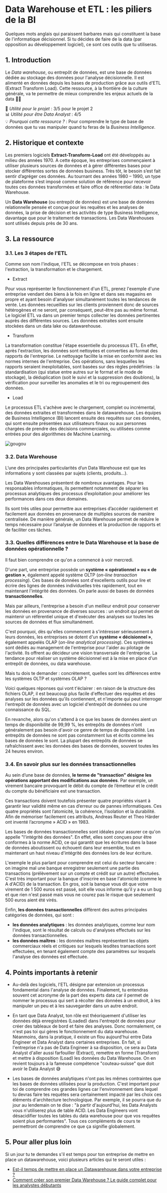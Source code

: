 # Data Warehouse et ETL : les piliers de la BI
Quelques mots anglais qui paraissent barbares mais qui constituent la base de l'informatique décisionnel. Si tu décides de faire de la data (par opposition au développement logiciel), ce sont ces outils que tu utiliseras.

## 1. Introduction
Le *Data warehouse*, ou entrepôt de données, est une base de données dédiée au stockage des données pour l'analyse décisionnelle. Il est alimenté en données depuis les bases de production grâce aux outils d'ETL (Extract Transform Load). Cette ressource, à la frontière de la culture générale, va te permettre de mieux comprendre les enjeux actuels de la data 👻👻

📌 *Utilité pour le projet* : 3/5 pour le projet 2<br/>
📊 *Utilité pour être Data Analyst* : 4/5<br/>
💡 *Pourquoi cette ressource ?* : Pour comprendre le type de base de données que tu vas manipuler quand tu feras de la *Business Intelligence*.

## 2. Historique et contexte
Les premiers logiciels **Extract-Transform-Load** ont été développés au milieu des années 1970. A cette époque, les entreprises commençaient à utiliser plusieurs sources de données et à gérer différentes bases pour stocker différentes sortes de données business. Très tôt, le besoin s’est fait sentir d’agréger ces données. Au tournant des années 1980 – 1990, un type de plateforme s’est imposé comme solution de référence pour recevoir toutes ces données transformées et faire office de référentiel data : le Data Warehouse.

Un **Data Warehouse** (ou entrepôt de données) est une base de données relationnelle pensée et conçue pour les requêtes et les analyses de données, la prise de décision et les activités de type Business Intelligence, davantage que pour le traitement de transactions. Les Data Warehouses sont utilisés depuis près de 30 ans. 

## 3. La ressource

### 3.1. Les 3 étapes de l'ETL

Comme son nom l'indique, l'ETL se décompose en trois phases : l'extraction, la transformation et le chargement.

- Extract

Pour vous représenter le fonctionnement d'un ETL, prenez l'exemple d'une entreprise vendant des biens à la fois en ligne et dans ses magasins en propre et ayant besoin d'analyser simultanément toutes les tendances de vente. Les données recueillies sur les clients proviennent donc de sources hétérogènes et ne seront, par conséquent, peut-être pas au même format. Le logiciel ETL va dans un premier temps collecter les données pertinentes auprès des différentes sources. Les données extraites sont ensuite stockées dans un data lake ou datawarehouse.

- Transform

La transformation constitue l'étape essentielle du processus ETL. En effet, après l'extraction, les données sont nettoyées et converties au format des rapports de l'entreprise. Le nettoyage facilite la mise en conformité avec les normes internes de l'entreprise. Ces opérations, sans lesquelles les rapports seraient inexploitables, sont basées sur des règles prédéfinies : la standardisation (qui statue entre autres sur le format et le mode de stockage), la déduplication (soit le suivi et la suppression des doublons), la vérification pour surveiller les anomalies et le tri ou regroupement des données.

- Load

Le processus ETL s'achève avec le chargement, complet ou incrémental, des données extraites et transformées dans le datawarehouse. Les équipes de Business Intelligence (BI) lancent ensuite des requêtes sur ces données, qui sont ensuite présentées aux utilisateurs finaux ou aux personnes chargées de prendre des décisions commerciales, ou utilisées comme entrées pour des algorithmes de Machine Learning.

![gougou](https://static.axysweb.com/uploads/2018/11/ETL-infographie-axysweb-1024x404.png)

### 3.2. Data Warehouse 

L’une des principales particularités d’un Data Warehouse est que les informations y sont classées par sujets (clients, produits…).

Les Data Warehouses présentent de nombreux avantages. Pour les responsables informatiques, ils permettent notamment de séparer les processus analytiques des processus d’exploitation pour améliorer les performances dans ces deux domaines.

Ils sont très utiles pour permettre aux entreprises d’accéder rapidement et facilement aux données en provenance de multiples sources de manière centralisée. De manière générale, un Data Warehouse permet de réduire le temps nécessaire pour l’analyse de données et la production de rapports et de faciliter ces tâches.


### 3.3. Quelles différences entre le Data Warehouse et la base de données opérationnelle ?

Il faut bien comprendre ce qu'on a commencé à voir mercredi. 

D'une part, une entreprise possède un **système « opérationnel » ou « de gestion »**, également appelé système OLTP (*on-line transaction processing*). Ces bases de données sont d'excellents outils pour lire et écrire des lignes de données individuelles très rapidement, tout en maintenant l'intégrité des données. On parle aussi de bases de données **transactionnelles**. 

Mais par ailleurs, l'entreprise a besoin d'un meilleur endroit pour conserver les données en provenance de diverses sources : un endroit qui  permet de maintenir un référentiel unique et d'exécuter des analyses sur toutes les sources de données et flux simultanément.

C'est pourquoi, dès qu'elles commencent à s'intéresser sérieusement à leurs données, les entreprises se dotent d'un **système « décisionnel »**, également appelés OLAP (*on-line analytical processing*). Ces systèmes sont dédiés au management de l'entreprise pour l'aider au pilotage de l'activité. Ils offrent au décideur une vision transversale de l'entreprise. La tendance pour réaliser un système décisionnel est à la mise en place d'un entrepôt de données, ou data warehouse.


Mais tu dois te demander : concrètement, quelles sont les différences entre les systèmes OLTP et systèmes OLAP ?

Voici quelques réponses qui vont t'éclairer : en raison de la structure des fichiers OLAP, il est beaucoup plus facile d'effectuer des requêtes et des analyses sur les données qu'ils contiennent, et n'importe qui peut interroger l'entrepôt de données avec un logiciel d'entrepôt de données ou une connaissance du SQL.

En revanche, alors qu'on s'attend à ce que les bases de données aient un temps de disponibilité de 99,99 %, les entrepôts de données n'ont généralement pas besoin d'avoir ce genre de temps de disponibilité. Les entrepôts de données ne sont pas constamment lus et écrits comme les bases de données le sont. La plupart des entrepôts de données se rafraîchissent avec les données des bases de données, souvent toutes les 24 heures environ.


### 3.4. En savoir plus sur les données transactionnelles 

Au sein d’une base de données, **le terme de "transaction" désigne les opérations apportant des modifications aux données**. Par exemple, un virement bancaire provoquant le débit du compte de l’émetteur et le crédit du compte du bénéficiaire est une transaction.

Ces transactions doivent toutefois présenter quatre propriétés visant à garantir leur validité même en cas d’erreur ou de pannes informatiques. Ces quatre propriétés sont l’atomicité, la cohérence, l’isolation et la durabilité. Afin de mémoriser facilement ces attributs, Andreas Reuter et Theo Härder ont inventé l’acronyme  » ACID  » en 1983.

Les bases de données transactionnelles sont idéales pour assurer ce qu'on appelle "l'intégrité des données". En effet, elles sont conçues pour être conformes à la norme ACID, ce qui garantit que les écritures dans la base de données aboutissent ou échouent dans leur ensemble, tout en maintenant un haut niveau d'intégrité des données lors de leur écriture. 

L'exemple le plus parlant pour comprendre est celui du secteur bancaire : on imagine mal une banque enregistrer seulement une partie des transactions (prélèvement sur un compte et crédit sur un autre) effectuées. C'est très important pour la banque d'inscrire en base l'atomicité (comme le A d'ACID) de la transaction. En gros, soit la banque vous dit que votre virement de 1 500 euros est passé, soit elle vous informe qu'il y a eu un bug et que rien n'est passé mais vous ne courez pas le risque que seulement 500 euros aient été virés.

Enfin, **les données transactionnelles** diffèrent des autres principales catégories de données, qui sont :
- **les données analytiques** : les données analytiques, comme leur nom l'indique, sont le résultat de calculs ou d'analyses effectués sur les données transactionnelles.
- **les données maîtres** : les données maîtres représentent les objets commerciaux réels et critiques sur lesquels lesdites transactions sont effectuées, en tenant également compte des paramètres sur lesquels l'analyse des données est effectuée.


## 4. Points importants à retenir
- Au-delà des logiciels, l'ETL désigne par extension un processus fondamental dans l'analyse de données. Finalement, tu entendras souvent cet acronyme de la part des experts data car il permet de nommer le processus qui sert à récolter des données à un endroit, à les manipuler un peu et à les sauvegarder dans un autre endroit.  

- En tant que Data Analyst, ton rôle est théoriquement d'utiliser les données déjà enregistrées (Loaded) dans l'entrepôt de données pour créer des tableaux de bord et faire des analyses. Donc normalement, ce n'est pas toi qui gères le fonctionnement du data warehouse. Néanmoins, dans la pratique, il existe un flou aujourd'hui entre Data Engineer et Data Analyst dans certaines entreprises. En fait, si l'entreprise n'a pas de Data Engineer à sa disposition, ce sera au Data Analyst d'aller aussi farfouiller (Extract), remettre en forme (Transform) et mettre à disposition (Load) les données du Data Warehouse. On en revient toujours à la fameuse compétence "couteau-suisse" que doit avoir le Data Analyst 😅

- Les bases de données analytiques n'ont pas les mêmes contraintes que les bases de données utilisées pour la production. C'est important pour toi de comprendre ces grandes lignes car l'environnement dans lequel tu devras faire tes requêtes sera certainement impacté par les choix ces éléments d'architecture technologique. Par exemple, il se pourra que du jour au lendemain on te dise : "à partir d'aujourd'hui, les Data Analysts vous n'utiliserez plus de table ACID. Les Data Engineers vont désacidifier toutes les tables du data warehouse pour que vos requêtes soient plus performantes". Tous ces compléments de cours te permettront de comprendre ce que ça signifie globalement.

## 5. Pour aller plus loin
Si un jour tu te demandes s'il est temps pour ton entreprise de mettre en place un datawarehouse, voici plusieurs articles qui te seront utiles : 
- [Est-il temps de mettre en place un Datawarehouse dans votre entreprise ?](https://www.cartelis.com/blog/datawarehouse-mise-en-place/)
- [Comment créer son premier Data Warehouse ? Le guide complet pour les analystes débutants](https://www.cartelis.com/blog/creer-datawarehouse/)

